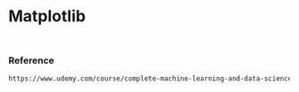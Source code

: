 
# Matplotlib

## 
```xml


```




### Reference
```xml
https://www.udemy.com/course/complete-machine-learning-and-data-science-zero-to-mastery/learn/
```
